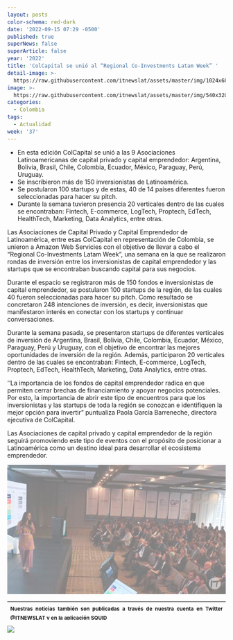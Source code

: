 ```yaml
---
layout: posts
color-schema: red-dark
date: '2022-09-15 07:29 -0500'
published: true
superNews: false
superArticle: false
year: '2022'
title: 'ColCapital se unió al “Regional Co-Investments Latam Week” '
detail-image: >-
  https://raw.githubusercontent.com/itnewslat/assets/master/img/1024x680/ColCapital-g.jpg
image: >-
  https://raw.githubusercontent.com/itnewslat/assets/master/img/540x320/ColCapital-p.jpg
categories:
  - Colombia
tags:
  - Actualidad
week: '37'
---
```

- En esta edición ColCapital se unió a las 9 Asociaciones Latinoamericanas de capital privado y capital emprendedor: Argentina, Bolivia, Brasil, Chile, Colombia, Ecuador, México, Paraguay, Perú, Uruguay. 
- Se inscribieron más de 150 inversionistas de Latinoamérica.  
- Se postularon 100 startups y de estas, 40 de 14 países diferentes fueron seleccionadas para hacer su pitch. 
- Durante la semana tuvieron presencia 20 verticales dentro de las cuales se encontraban: Fintech, E-commerce, LogTech, Proptech, EdTech, HealthTech, Marketing, Data Analytics, entre otras.
 
Las Asociaciones de Capital Privado y Capital Emprendedor de Latinoamérica, entre esas ColCapital en representación de Colombia, se unieron a Amazon Web Servicies con el objetivo de llevar a cabo el “Regional Co-Investments Latam Week”, una semana en la que se realizaron rondas de inversión entre los inversionistas de capital emprendedor y las startups que se encontraban buscando capital para sus negocios.  

 
Durante el espacio se registraron más de 150 fondos e inversionistas de capital emprendedor, se postularon 100 startups de la región, de las cuales 40 fueron seleccionadas para hacer su pitch. Como resultado se concretaron 248 intenciones de inversión, es decir, inversionistas que manifestaron interés en conectar con los startups y continuar conversaciones. 
 
Durante la semana pasada, se presentaron startups de diferentes verticales de inversión de Argentina, Brasil, Bolivia, Chile, Colombia, Ecuador, México, Paraguay, Perú y Uruguay, con el objetivo de encontrar las mejores oportunidades de inversión de la región. Además, participaron 20 verticales dentro de las cuales se encontraban: Fintech, E-commerce, LogTech, Proptech, EdTech, HealthTech, Marketing, Data Analytics, entre otras. 
 
‘‘La importancia de los fondos de capital emprendedor radica en que permiten cerrar brechas de financiamiento y apoyar negocios potenciales. Por esto, la importancia de abrir este tipo de encuentros para que los inversionistas y las startups de toda la región se conozcan e identifiquen la mejor opción para invertir” puntualiza Paola García Barreneche, directora ejecutiva de ColCapital.   
 
Las Asociaciones de capital privado y capital emprendedor de la región seguirá promoviendo este tipo de eventos con el propósito de posicionar a Latinoamérica como un destino ideal para desarrollar el ecosistema emprendedor. 

![](https://raw.githubusercontent.com/itnewslat/assets/master/img/540x320/ColCapital-p.jpg)

<table style="height: 42px;" width="569">
<tbody>
<tr>
<td style="text-align: justify;"><sub><strong>Nuestras noticias también son publicadas a través de nuestra cuenta en Twitter <a href="https://twitter.com/itnewslat?lang=es">@ITNEWSLAT</a> y en la aplicación <a href="https://squidapp.co/en/">SQUID</a></strong></sub></td>
</tr>
</tbody>
</table>

<img src="https://tracker.metricool.com/c3po.jpg?hash=56f88a41e39ab42c063cc51676587a04"/>